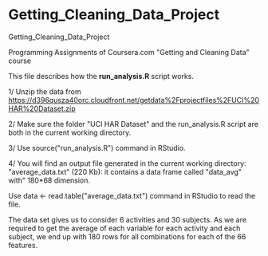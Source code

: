 # Getting_Cleaning_Data_Project
Getting_Cleaning_Data_Project

Programming Assignments of Coursera.com "Getting and Cleaning Data" course

This file describes how the **run_analysis.R** script works.

1/ Unzip the data from https://d396qusza40orc.cloudfront.net/getdata%2Fprojectfiles%2FUCI%20HAR%20Dataset.zip

2/ Make sure the folder "UCI HAR Dataset" and the run_analysis.R script are both in the current working directory.

3/ Use source("run_analysis.R") command in RStudio.

4/ You will find an output file generated in the current working directory:
"average_data.txt" (220 Kb): it contains a data frame called "data_avg" with" 180*68 dimension.

Use data <- read.table("average_data.txt") command in RStudio to read the file.

The data set gives us to consider 6 activities and 30 subjects.
As we are required to get the average of each variable for each activity and each subject, we end up with 180 rows for all combinations for each of the 66 features.
